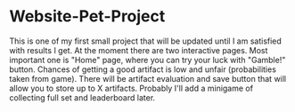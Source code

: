 # Website-Pet-Project
This is one of my first small project that will be updated until I am satisfied with results I get.
At the moment there are two interactive pages. Most important one is "Home" page, where you can try your luck with "Gamble!" button. Chances of getting a good artifact is low and unfair (probabilities taken from game).
There will be artifact evaluation and save button that will allow you to store up to X artifacts. Probably I'll add a minigame of collecting full set and leaderboard later.  

